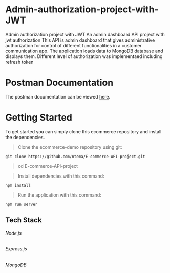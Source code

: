 # Admin-authorization-project-with-JWT
Admin authorization project with JWT
An admin dashboard API project with jwt authorization
This API is admin dashboard that gives administrative authorization for control of different functionalities in a customer communication app. 
The application loads data to MongoDB database and displays them. Different level of authorization was implementaed including refresh token

# Postman Documentation
The postman documentation can be viewed [here](https://documenter.getpostman.com/view/19932253/Uz5GovsG).
# Getting Started
To get started you can simply clone this ecommerce repository and install the dependencies.

>Clone the ecommerce-demo repository using git:

`git clone https://github.com/ntema/E-commerce-API-project.git`
>cd E-commerce-API-project

>Install dependencies with this command:

`npm install`

>Run the application with this command:

`npm run server`

## Tech Stack

###### Node.js
###### Express.js
###### MongoDB
